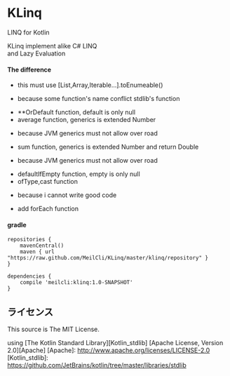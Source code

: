 # KLinq
LINQ for Kotlin

KLinq implement alike C# LINQ  
and Lazy Evaluation

#### The difference 

- this must use [List,Array,Iterable...].toEnumeable()
 + because some function's name conflict stdlib's function
- **OrDefault function, default is only null
- average function, generics is extended Number
 + because JVM generics must not allow over road
- sum function, generics is extended Number and return Double
 + because JVM generics must not allow over road
- defaultIfEmpty function, empty is only null
- ofType,cast function
 + because i cannot write good code
- add forEach function

#### gradle
	repositories {
	    mavenCentral()
	    maven { url "https://raw.github.com/MeilCli/KLinq/master/klinq/repository" }
	}
	
	dependencies {
		compile 'meilcli:klinq:1.0-SNAPSHOT'
	}


ライセンス
----------

This source is The MIT License.

using [The Kotlin Standard Library][Kotlin_stdlib] [Apache License, Version 2.0][Apache]
[Apache]: http://www.apache.org/licenses/LICENSE-2.0
[Kotlin_stdlib]: https://github.com/JetBrains/kotlin/tree/master/libraries/stdlib
